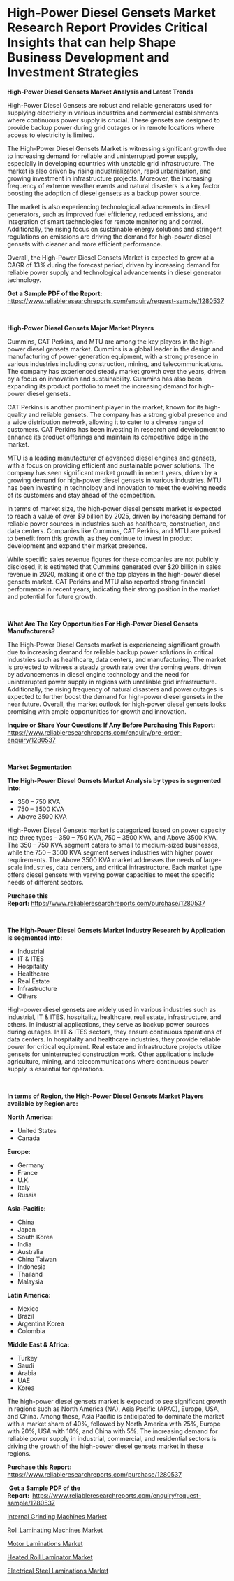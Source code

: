 <p><h1>High-Power Diesel Gensets Market Research Report Provides Critical Insights that can help Shape Business Development and Investment Strategies</h1></p><p><strong>High-Power Diesel Gensets Market Analysis and Latest Trends</strong></p>
<p><p>High-Power Diesel Gensets are robust and reliable generators used for supplying electricity in various industries and commercial establishments where continuous power supply is crucial. These gensets are designed to provide backup power during grid outages or in remote locations where access to electricity is limited.</p><p>The High-Power Diesel Gensets Market is witnessing significant growth due to increasing demand for reliable and uninterrupted power supply, especially in developing countries with unstable grid infrastructure. The market is also driven by rising industrialization, rapid urbanization, and growing investment in infrastructure projects. Moreover, the increasing frequency of extreme weather events and natural disasters is a key factor boosting the adoption of diesel gensets as a backup power source.</p><p>The market is also experiencing technological advancements in diesel generators, such as improved fuel efficiency, reduced emissions, and integration of smart technologies for remote monitoring and control. Additionally, the rising focus on sustainable energy solutions and stringent regulations on emissions are driving the demand for high-power diesel gensets with cleaner and more efficient performance.</p><p>Overall, the High-Power Diesel Gensets Market is expected to grow at a CAGR of 13% during the forecast period, driven by increasing demand for reliable power supply and technological advancements in diesel generator technology.</p></p>
<p><strong>Get a Sample PDF of the Report:&nbsp;</strong> <a href="https://www.reliableresearchreports.com/enquiry/request-sample/1280537">https://www.reliableresearchreports.com/enquiry/request-sample/1280537</a></p>
<p>&nbsp;</p>
<p><strong>High-Power Diesel Gensets Major Market Players</strong></p>
<p><p>Cummins, CAT Perkins, and MTU are among the key players in the high-power diesel gensets market. Cummins is a global leader in the design and manufacturing of power generation equipment, with a strong presence in various industries including construction, mining, and telecommunications. The company has experienced steady market growth over the years, driven by a focus on innovation and sustainability. Cummins has also been expanding its product portfolio to meet the increasing demand for high-power diesel gensets.</p><p>CAT Perkins is another prominent player in the market, known for its high-quality and reliable gensets. The company has a strong global presence and a wide distribution network, allowing it to cater to a diverse range of customers. CAT Perkins has been investing in research and development to enhance its product offerings and maintain its competitive edge in the market.</p><p>MTU is a leading manufacturer of advanced diesel engines and gensets, with a focus on providing efficient and sustainable power solutions. The company has seen significant market growth in recent years, driven by a growing demand for high-power diesel gensets in various industries. MTU has been investing in technology and innovation to meet the evolving needs of its customers and stay ahead of the competition.</p><p>In terms of market size, the high-power diesel gensets market is expected to reach a value of over $9 billion by 2025, driven by increasing demand for reliable power sources in industries such as healthcare, construction, and data centers. Companies like Cummins, CAT Perkins, and MTU are poised to benefit from this growth, as they continue to invest in product development and expand their market presence.</p><p>While specific sales revenue figures for these companies are not publicly disclosed, it is estimated that Cummins generated over $20 billion in sales revenue in 2020, making it one of the top players in the high-power diesel gensets market. CAT Perkins and MTU also reported strong financial performance in recent years, indicating their strong position in the market and potential for future growth.</p></p>
<p>&nbsp;</p>
<p><strong>What Are The Key Opportunities For High-Power Diesel Gensets Manufacturers?</strong></p>
<p><p>The High-Power Diesel Gensets market is experiencing significant growth due to increasing demand for reliable backup power solutions in critical industries such as healthcare, data centers, and manufacturing. The market is projected to witness a steady growth rate over the coming years, driven by advancements in diesel engine technology and the need for uninterrupted power supply in regions with unreliable grid infrastructure. Additionally, the rising frequency of natural disasters and power outages is expected to further boost the demand for high-power diesel gensets in the near future. Overall, the market outlook for high-power diesel gensets looks promising with ample opportunities for growth and innovation.</p></p>
<p><strong>Inquire or Share Your Questions If Any Before Purchasing This Report:</strong> <a href="https://www.reliableresearchreports.com/enquiry/pre-order-enquiry/1280537">https://www.reliableresearchreports.com/enquiry/pre-order-enquiry/1280537</a></p>
<p>&nbsp;</p>
<p><strong>Market Segmentation</strong></p>
<p><strong>The High-Power Diesel Gensets Market Analysis by types is segmented into:</strong></p>
<p><ul><li>350 – 750 KVA</li><li>750 – 3500 KVA</li><li>Above 3500 KVA</li></ul></p>
<p><p>High-Power Diesel Gensets market is categorized based on power capacity into three types - 350 – 750 KVA, 750 – 3500 KVA, and Above 3500 KVA. The 350 – 750 KVA segment caters to small to medium-sized businesses, while the 750 – 3500 KVA segment serves industries with higher power requirements. The Above 3500 KVA market addresses the needs of large-scale industries, data centers, and critical infrastructure. Each market type offers diesel gensets with varying power capacities to meet the specific needs of different sectors.</p></p>
<p><strong>Purchase this Report:&nbsp;</strong><a href="https://www.reliableresearchreports.com/purchase/1280537">https://www.reliableresearchreports.com/purchase/1280537</a></p>
<p>&nbsp;</p>
<p><strong>The High-Power Diesel Gensets Market Industry Research by Application is segmented into:</strong></p>
<p><ul><li>Industrial</li><li>IT & ITES</li><li>Hospitality</li><li>Healthcare</li><li>Real Estate</li><li>Infrastructure</li><li>Others</li></ul></p>
<p><p>High-power diesel gensets are widely used in various industries such as industrial, IT & ITES, hospitality, healthcare, real estate, infrastructure, and others. In industrial applications, they serve as backup power sources during outages. In IT & ITES sectors, they ensure continuous operations of data centers. In hospitality and healthcare industries, they provide reliable power for critical equipment. Real estate and infrastructure projects utilize gensets for uninterrupted construction work. Other applications include agriculture, mining, and telecommunications where continuous power supply is essential for operations.</p></p>
<p>&nbsp;</p>
<p><strong>In terms of Region, the High-Power Diesel Gensets Market Players available by Region are:</strong></p>
<p>
    <p> <strong> North America: </strong>
        <ul>
            <li>United States</li>
            <li>Canada</li>
        </ul>
        </p> 
    <p> <strong> Europe: </strong>
        <ul>
            <li>Germany</li>
            <li>France</li>
            <li>U.K.</li>
            <li>Italy</li>
            <li>Russia</li>
        </ul>
        </p> 
    <p> <strong> Asia-Pacific: </strong>
        <ul>
            <li>China</li>
            <li>Japan</li>
            <li>South Korea</li>
            <li>India</li>
            <li>Australia</li>
            <li>China Taiwan</li>
            <li>Indonesia</li>
            <li>Thailand</li>
            <li>Malaysia</li>
        </ul>
        </p> 
    <p> <strong> Latin America: </strong>
        <ul>
            <li>Mexico</li>
            <li>Brazil</li>
            <li>Argentina Korea</li>
            <li>Colombia</li>
        </ul>
        </p> 
    <p> <strong> Middle East & Africa: </strong>
        <ul>
            <li>Turkey</li>
            <li>Saudi</li>
            <li>Arabia</li>
            <li>UAE</li>
            <li>Korea</li>
        </ul>
    </p>
    </p>
<p><p>The high-power diesel gensets market is expected to see significant growth in regions such as North America (NA), Asia Pacific (APAC), Europe, USA, and China. Among these, Asia Pacific is anticipated to dominate the market with a market share of 40%, followed by North America with 25%, Europe with 20%, USA with 10%, and China with 5%. The increasing demand for reliable power supply in industrial, commercial, and residential sectors is driving the growth of the high-power diesel gensets market in these regions.</p></p>
<p><strong>Purchase this Report: </strong><a href="https://www.reliableresearchreports.com/purchase/1280537">https://www.reliableresearchreports.com/purchase/1280537</a></p>
<p>&nbsp;<strong>Get a Sample PDF of the Report:&nbsp;&nbsp;</strong><a href="https://www.reliableresearchreports.com/enquiry/request-sample/1280537">https://www.reliableresearchreports.com/enquiry/request-sample/1280537</a></p>
<p><strong></strong></p>
<p><p><a href="https://medium.com/@charityrice25/internal-grinding-machines-market-size-and-market-trends-complete-industry-overview-2024-to-2031-7c4c8a9b27d6">Internal Grinding Machines Market</a></p><p><a href="https://medium.com/@charityrice25/analyzing-roll-laminating-machines-market-global-industry-perspective-and-forecast-2024-to-2031-174da0da87ec">Roll Laminating Machines Market</a></p><p><a href="https://medium.com/@charityrice25/motor-laminations-market-outlook-industry-overview-and-forecast-2024-to-2031-b5ea5abcaf7a">Motor Laminations Market</a></p><p><a href="https://medium.com/@charityrice25/heated-roll-laminator-market-comprehensive-assessment-by-type-application-and-geography-1f0169a795fe">Heated Roll Laminator Market</a></p><p><a href="https://medium.com/@charityrice25/electrical-steel-laminations-market-comprehensive-assessment-by-type-application-and-geography-81978dfa670a">Electrical Steel Laminations Market</a></p></p>